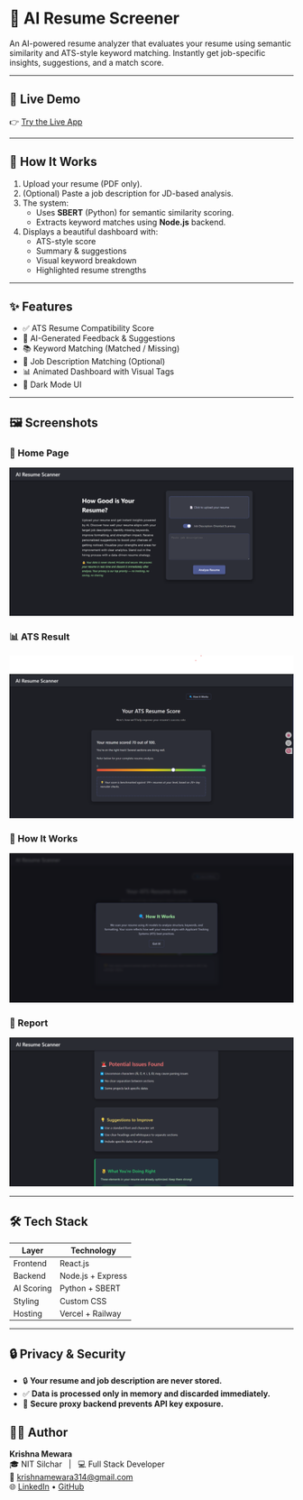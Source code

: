# 🚀 AI Resume Screener

An AI-powered resume analyzer that evaluates your resume using semantic similarity and ATS-style keyword matching. Instantly get job-specific insights, suggestions, and a match score.

---

## 🔗 Live Demo

👉 [Try the Live App](https://resume-screener-three.vercel.app)

---

## 🧠 How It Works

1. Upload your resume (PDF only).
2. (Optional) Paste a job description for JD-based analysis.
3. The system:
   - Uses **SBERT** (Python) for semantic similarity scoring.
   - Extracts keyword matches using **Node.js** backend.
4. Displays a beautiful dashboard with:
   - ATS-style score
   - Summary & suggestions
   - Visual keyword breakdown
   - Highlighted resume strengths

---

## ✨ Features

- ✅ ATS Resume Compatibility Score
- 🤖 AI-Generated Feedback & Suggestions
- 📚 Keyword Matching (Matched / Missing)
- 🎯 Job Description Matching (Optional)
- 📊 Animated Dashboard with Visual Tags
- 🌙 Dark Mode UI

---

## 🖼 Screenshots


### 📝 Home Page
![Home Page](./screenshots/home.png)

### 📊 ATS Result
![ATS Result](./screenshots/ATSScore.png)

### 🤝 How It Works
![How It Works](./screenshots/HowitWorks.png)

### 📄 Report
![Report](./screenshots/report.png)

---

## 🛠 Tech Stack

| Layer       | Technology         |
|-------------|--------------------|
| Frontend    | React.js           |
| Backend     | Node.js + Express  |
| AI Scoring  | Python + SBERT     |
| Styling     | Custom CSS         |
| Hosting     | Vercel + Railway   |

---


## 🔒 Privacy & Security

- 🔒 **Your resume and job description are never stored.**
- ✅ **Data is processed only in memory and discarded immediately.**
- 🔐 **Secure proxy backend prevents API key exposure.**

## 🧑‍💻 Author

**Krishna Mewara**  
🎓 NIT Silchar &nbsp;&nbsp;|&nbsp;&nbsp; 💻 Full Stack Developer  
📧 krishnamewara314@gmail.com  
🌐 [LinkedIn](https://www.linkedin.com/in/krishna-mewara-127699280) • [GitHub](https://github.com/DeathGun44)


